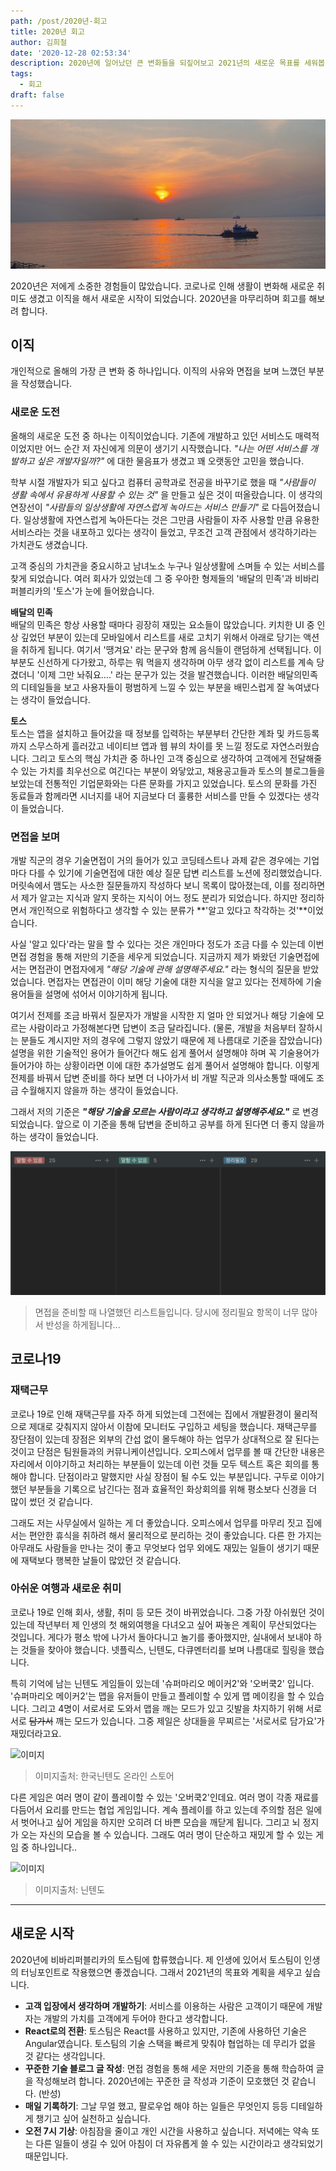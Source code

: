 ```yaml
---
path: /post/2020년-회고
title: 2020년 회고
author: 김희철
date: '2020-12-28 02:53:34'
description: 2020년에 일어났던 큰 변화들을 되짚어보고 2021년의 새로운 목표를 세워봅니다.
tags:
  - 회고
draft: false
---
```


![이미지](./images/2020-review03.jpeg)

2020년은 저에게 소중한 경험들이 많았습니다. 코로나로 인해 생활이 변화해 새로운 취미도 생겼고 이직을 해서 새로운 시작이 되었습니다. 2020년을 마무리하며 회고를 해보려 합니다.

## 이직

개인적으로 올해의 가장 큰 변화 중 하나입니다. 이직의 사유와 면접을 보며 느꼈던 부분을 작성했습니다.

### 새로운 도전

올해의 새로운 도전 중 하나는 이직이었습니다. 기존에 개발하고 있던 서비스도 매력적이었지만 어느 순간 저 자신에게 의문이 생기기 시작했습니다. _"나는 어떤 서비스를 개발하고 싶은 개발자일까?"_ 에 대한 물음표가 생겼고 꽤 오랫동안 고민을 했습니다.

학부 시절 개발자가 되고 싶다고 컴퓨터 공학과로 전공을 바꾸기로 했을 때 _"사람들이 생활 속에서 유용하게 사용할 수 있는 것"_ 을 만들고 싶은 것이 떠올랐습니다. 이 생각의 연장선이 _"사람들의 일상생활에 자연스럽게 녹아드는 서비스 만들기"_ 로 다듬어졌습니다. 일상생활에 자연스럽게 녹아든다는 것은 그만큼 사람들이 자주 사용할 만큼 유용한 서비스라는 것을 내포하고 있다는 생각이 들었고, 무조건 고객 관점에서 생각하기라는 가치관도 생겼습니다.

고객 중심의 가치관을 중요시하고 남녀노소 누구나 일상생활에 스며들 수 있는 서비스를 찾게 되었습니다. 여러 회사가 있었는데 그 중 우아한 형제들의 '배달의 민족'과 비바리퍼블리카의 '토스'가 눈에 들어왔습니다.

**배달의 민족**  
배달의 민족은 항상 사용할 때마다 굉장히 재밌는 요소들이 많았습니다. 키치한 UI 중 인상 깊었던 부분이 있는데 모바일에서 리스트를 새로 고치기 위해서 아래로 당기는 액션을 취하게 됩니다. 여기서 '땡겨요' 라는 문구와 함께 음식들이 랜덤하게 선택됩니다. 이 부분도 신선하게 다가왔고, 하루는 뭐 먹을지 생각하며 아무 생각 없이 리스트를 계속 당겼더니 '이제 그만 놔줘요….' 라는 문구가 있는 것을 발견했습니다. 이러한 배달의민족의 디테일들을 보고 사용자들이 평범하게 느낄 수 있는 부분을 배민스럽게 잘 녹여냈다는 생각이 들었습니다.

**토스**  
토스는 앱을 설치하고 들어갔을 때 정보를 입력하는 부분부터 간단한 계좌 및 카드등록까지 스무스하게 흘러갔고 네이티브 앱과 웹 뷰의 차이를 못 느낄 정도로 자연스러웠습니다. 그리고 토스의 핵심 가치관 중 하나인 고객 중심으로 생각하여 고객에게 전달해줄 수 있는 가치를 최우선으로 여긴다는 부분이 와닿았고, 채용공고들과 토스의 블로그들을 보았는데 전통적인 기업문화와는 다른 문화를 가지고 있었습니다. 토스의 문화를 가진 동료들과 함께라면 시너지를 내어 지금보다 더 훌륭한 서비스를 만들 수 있겠다는 생각이 들었습니다.

### 면접을 보며

개발 직군의 경우 기술면접이 거의 들어가 있고 코딩테스트나 과제 같은 경우에는 기업마다 다를 수 있기에 기술면접에 대한 예상 질문 답변 리스트를 노션에 정리했었습니다. 머릿속에서 맴도는 사소한 질문들까지 작성하다 보니 목록이 많아졌는데, 이를 정리하면서 제가 알고는 지식과 알지 못하는 지식이 어느 정도 분리가 되었습니다. 하지만 정리하면서 개인적으로 위험하다고 생각할 수 있는 분류가 **'알고 있다고 착각하는 것'**이었습니다.

사실 '알고 있다'라는 말을 할 수 있다는 것은 개인마다 정도가 조금 다를 수 있는데 이번 면접 경험을 통해 저만의 기준을 세우게 되었습니다. 지금까지 제가 봐왔던 기술면접에서는 면접관이 면접자에게 _"해당 기술에 관해 설명해주세요."_ 라는 형식의 질문을 받았었습니다. 면접자는 면접관이 이미 해당 기술에 대한 지식을 알고 있다는 전제하에 기술용어들을 설명에 섞어서 이야기하게 됩니다.

여기서 전제를 조금 바꿔서 질문자가 개발을 시작한 지 얼마 안 되었거나 해당 기술에 모르는 사람이라고 가정해본다면 답변이 조금 달라집니다. (물론, 개발을 처음부터 잘하시는 분들도 계시지만 저의 경우에 그렇지 않았기 때문에 제 나름대로 기준을 잡았습니다) 설명을 위한 기술적인 용어가 들어간다 해도 쉽게 풀어서 설명해야 하며 꼭 기술용어가 들어가야 하는 상황이라면 이에 대한 추가설명도 쉽게 풀어서 설명해야 합니다. 이렇게 전제를 바꿔서 답변 준비를 하다 보면 더 나아가서 비 개발 직군과 의사소통할 때에도 조금 수월해지지 않을까 하는 생각이 들었습니다.

그래서 저의 기준은 **_"해당 기술을 모르는 사람이라고 생각하고 설명해주세요."_** 로 변경되었습니다. 앞으로 이 기준을 통해 답변을 준비하고 공부를 하게 된다면 더 좋지 않을까 하는 생각이 들었습니다.

![이미지](./images/2020-review01.png)

> 면접을 준비할 때 나열했던 리스트들입니다. 당시에 정리필요 항목이 너무 많아서 반성을 하게됩니다...

## 코로나19

### 재택근무

코로나 19로 인해 재택근무를 자주 하게 되었는데 그전에는 집에서 개발환경이 물리적으로 제대로 갖춰지지 않아서 이참에 모니터도 구입하고 세팅을 했습니다. 재택근무를 장단점이 있는데 장점은 외부의 간섭 없이 몰두해야 하는 업무가 상대적으로 잘 된다는 것이고 단점은 팀원들과의 커뮤니케이션입니다. 오피스에서 업무를 볼 때 간단한 내용은 자리에서 이야기하고 처리하는 부분들이 있는데 이런 것들 모두 텍스트 혹은 회의를 통해야 합니다. 단점이라고 말했지만 사실 장점이 될 수도 있는 부분입니다. 구두로 이야기했던 부분들을 기록으로 남긴다는 점과 효율적인 화상회의를 위해 평소보다 신경을 더 많이 썼던 것 같습니다.

그래도 저는 사무실에서 일하는 게 더 좋았습니다. 오피스에서 업무를 마무리 짓고 집에서는 편안한 휴식을 취하려 해서 물리적으로 분리하는 것이 좋았습니다. 다른 한 가지는 아무래도 사람들을 만나는 것이 좋고 무엇보다 업무 외에도 재밌는 일들이 생기기 때문에 재택보다 행복한 날들이 많았던 것 같습니다.

### 아쉬운 여행과 새로운 취미

코로나 19로 인해 회사, 생활, 취미 등 모든 것이 바뀌었습니다. 그중 가장 아쉬웠던 것이 있는데 작년부터 제 인생의 첫 해외여행을 다녀오고 싶어 짜놓은 계획이 무산되었다는 것입니다. 게다가 평소 밖에 나가서 돌아다니고 놀기를 좋아했지만, 실내에서 보내야 하는 것들을 찾아야 했습니다. 넷플릭스, 닌텐도, 다큐멘터리를 보며 나름대로 힐링을 했습니다.

특히 기억에 남는 닌텐도 게임들이 있는데 '슈퍼마리오 메이커2'와 '오버쿡2' 입니다. '슈퍼마리오 메이커2'는 맵을 유저들이 만들고 플레이할 수 있게 맵 메이킹을 할 수 있습니다. 그리고 4명이 서로서로 도와서 맵을 깨는 모드가 있고 깃발을 차지하기 위해 서로서로 ~~담가서~~ 깨는 모드가 있습니다. 그중 제일은 상대들을 무찌르는 '서로서로 담가요'가 재밌더라고요.

![이미지](https://store.nintendo.co.kr/media/catalog/product/cache/8e3c84988db1fdb90470f4d01453d879/f/i/file_10.jpg)

> 이미지출처: 한국닌텐도 온라인 스토어

다른 게임은 여러 명이 같이 플레이할 수 있는 '오버쿡2'인데요. 여러 명이 각종 재료를 다듬어서 요리를 만드는 협업 게임입니다. 계속 플레이를 하고 있는데 주의할 점은 일에서 벗어나고 싶어 게임을 하지만 오히려 더 바쁜 모습을 깨닫게 됩니다. 그리고 뇌 정지가 오는 자신의 모습을 볼 수 있습니다. 그래도 여러 명이 단순하고 재밌게 할 수 있는 게임 중 하나입니다..

![이미지](https://www.nintendo.com/content/dam/noa/en_US/games/switch/o/overcooked-2-switch/overcooked-2-switch-hero.jpg)

> 이미지출처: 닌텐도

---

## 새로운 시작

2020년에 비바리퍼블리카의 토스팀에 합류했습니다. 제 인생에 있어서 토스팀이 인생의 터닝포인트로 작용했으면 좋겠습니다. 그래서 2021년의 목표와 계획을 세우고 싶습니다.

- **고객 입장에서 생각하며 개발하기**: 서비스를 이용하는 사람은 고객이기 때문에 개발자는 개발의 가치를 고객에게 두어야 한다고 생각합니다.
- **React로의 전환**: 토스팀은 React를 사용하고 있지만, 기존에 사용하던 기술은 Angular였습니다. 토스팀의 기술 스택을 빠르게 맞춰야 협업하는 데 무리가 없을 것 같다는 생각입니다.
- **꾸준한 기술 블로그 글 작성**: 면접 경험을 통해 세운 저만의 기준을 통해 학습하여 글을 작성해보려 합니다. 2020년에는 꾸준한 글 작성과 기준이 모호했던 것 같습니다. (반성)
- **매일 기록하기**: 그날 무얼 했고, 팔로우업 해야 하는 일들은 무엇인지 등등 디테일하게 챙기고 싶어 실천하고 싶습니다.
- **오전 7시 기상**: 아침잠을 줄이고 개인 시간을 사용하고 싶습니다. 저녁에는 약속 또는 다른 일들이 생길 수 있어 아침이 더 자유롭게 쓸 수 있는 시간이라고 생각되었기 때문입니다.
